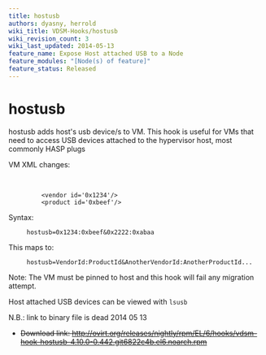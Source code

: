 ```yaml
---
title: hostusb
authors: dyasny, herrold
wiki_title: VDSM-Hooks/hostusb
wiki_revision_count: 3
wiki_last_updated: 2014-05-13
feature_name: Expose Host attached USB to a Node
feature_modules: "[Node(s) of feature]"
feature_status: Released
---
```


# hostusb

hostusb adds host's usb device/s to VM. This hook is useful for VMs that need to access USB devices attached to the hypervisor host, most commonly HASP plugs

VM XML changes:

<hostdev mode='subsystem' type='usb'>
          

             <vendor id='0x1234'/>
             <product id='0xbeef'/>

</hostdev>

Syntax:

         hostusb=0x1234:0xbeef&0x2222:0xabaa

This maps to:

         hostusb=VendorId:ProductId&AnotherVendorId:AnotherProductId... 

Note: The VM must be pinned to host and this hook will fail any migration attempt.

Host attached USB devices can be viewed with `lsusb`

N.B.: link to binary file is dead 2014 05 13

*   ~~Download link: <http://ovirt.org/releases/nightly/rpm/EL/6/hooks/vdsm-hook-hostusb-4.10.0-0.442.git6822c4b.el6.noarch.rpm>~~
